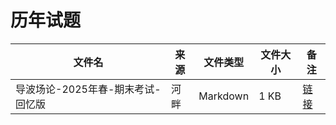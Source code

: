 # 历年试题

文件名|来源 | 文件类型|文件大小|备注
---|--|------|-------|---
导波场论-2025年春-期末考试-回忆版|河畔|Markdown|1 KB|[链接](https://bbs.uestc.edu.cn/forum.php?mod=viewthread&tid=2336003)
